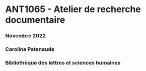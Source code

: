 # ANT1065 - Atelier de recherche documentaire
### Novembre 2022
### Caroline Patenaude
### Bibliothèque des lettres et sciences humaines
